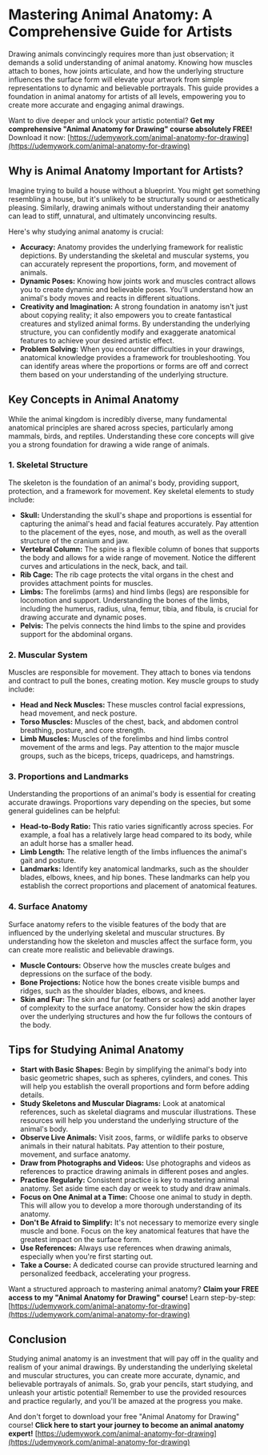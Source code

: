 # Mastering Animal Anatomy: A Comprehensive Guide for Artists

Drawing animals convincingly requires more than just observation; it demands a solid understanding of animal anatomy. Knowing how muscles attach to bones, how joints articulate, and how the underlying structure influences the surface form will elevate your artwork from simple representations to dynamic and believable portrayals. This guide provides a foundation in animal anatomy for artists of all levels, empowering you to create more accurate and engaging animal drawings.

Want to dive deeper and unlock your artistic potential?  **Get my comprehensive "Animal Anatomy for Drawing" course absolutely FREE!** Download it now: [https://udemywork.com/animal-anatomy-for-drawing](https://udemywork.com/animal-anatomy-for-drawing)

## Why is Animal Anatomy Important for Artists?

Imagine trying to build a house without a blueprint. You might get something resembling a house, but it's unlikely to be structurally sound or aesthetically pleasing. Similarly, drawing animals without understanding their anatomy can lead to stiff, unnatural, and ultimately unconvincing results.

Here's why studying animal anatomy is crucial:

*   **Accuracy:** Anatomy provides the underlying framework for realistic depictions. By understanding the skeletal and muscular systems, you can accurately represent the proportions, form, and movement of animals.
*   **Dynamic Poses:**  Knowing how joints work and muscles contract allows you to create dynamic and believable poses. You'll understand how an animal's body moves and reacts in different situations.
*   **Creativity and Imagination:** A strong foundation in anatomy isn't just about copying reality; it also empowers you to create fantastical creatures and stylized animal forms. By understanding the underlying structure, you can confidently modify and exaggerate anatomical features to achieve your desired artistic effect.
*   **Problem Solving:**  When you encounter difficulties in your drawings, anatomical knowledge provides a framework for troubleshooting. You can identify areas where the proportions or forms are off and correct them based on your understanding of the underlying structure.

## Key Concepts in Animal Anatomy

While the animal kingdom is incredibly diverse, many fundamental anatomical principles are shared across species, particularly among mammals, birds, and reptiles. Understanding these core concepts will give you a strong foundation for drawing a wide range of animals.

### 1. Skeletal Structure

The skeleton is the foundation of an animal's body, providing support, protection, and a framework for movement. Key skeletal elements to study include:

*   **Skull:** Understanding the skull's shape and proportions is essential for capturing the animal's head and facial features accurately. Pay attention to the placement of the eyes, nose, and mouth, as well as the overall structure of the cranium and jaw.
*   **Vertebral Column:** The spine is a flexible column of bones that supports the body and allows for a wide range of movement. Notice the different curves and articulations in the neck, back, and tail.
*   **Rib Cage:** The rib cage protects the vital organs in the chest and provides attachment points for muscles.
*   **Limbs:** The forelimbs (arms) and hind limbs (legs) are responsible for locomotion and support. Understanding the bones of the limbs, including the humerus, radius, ulna, femur, tibia, and fibula, is crucial for drawing accurate and dynamic poses.
*   **Pelvis:** The pelvis connects the hind limbs to the spine and provides support for the abdominal organs.

### 2. Muscular System

Muscles are responsible for movement. They attach to bones via tendons and contract to pull the bones, creating motion. Key muscle groups to study include:

*   **Head and Neck Muscles:** These muscles control facial expressions, head movement, and neck posture.
*   **Torso Muscles:** Muscles of the chest, back, and abdomen control breathing, posture, and core strength.
*   **Limb Muscles:** Muscles of the forelimbs and hind limbs control movement of the arms and legs. Pay attention to the major muscle groups, such as the biceps, triceps, quadriceps, and hamstrings.

### 3. Proportions and Landmarks

Understanding the proportions of an animal's body is essential for creating accurate drawings. Proportions vary depending on the species, but some general guidelines can be helpful:

*   **Head-to-Body Ratio:** This ratio varies significantly across species. For example, a foal has a relatively large head compared to its body, while an adult horse has a smaller head.
*   **Limb Length:** The relative length of the limbs influences the animal's gait and posture.
*   **Landmarks:** Identify key anatomical landmarks, such as the shoulder blades, elbows, knees, and hip bones. These landmarks can help you establish the correct proportions and placement of anatomical features.

### 4. Surface Anatomy

Surface anatomy refers to the visible features of the body that are influenced by the underlying skeletal and muscular structures. By understanding how the skeleton and muscles affect the surface form, you can create more realistic and believable drawings.

*   **Muscle Contours:** Observe how the muscles create bulges and depressions on the surface of the body.
*   **Bone Projections:** Notice how the bones create visible bumps and ridges, such as the shoulder blades, elbows, and knees.
*   **Skin and Fur:** The skin and fur (or feathers or scales) add another layer of complexity to the surface anatomy. Consider how the skin drapes over the underlying structures and how the fur follows the contours of the body.

## Tips for Studying Animal Anatomy

*   **Start with Basic Shapes:** Begin by simplifying the animal's body into basic geometric shapes, such as spheres, cylinders, and cones. This will help you establish the overall proportions and form before adding details.
*   **Study Skeletons and Muscular Diagrams:** Look at anatomical references, such as skeletal diagrams and muscular illustrations. These resources will help you understand the underlying structure of the animal's body.
*   **Observe Live Animals:** Visit zoos, farms, or wildlife parks to observe animals in their natural habitats. Pay attention to their posture, movement, and surface anatomy.
*   **Draw from Photographs and Videos:** Use photographs and videos as references to practice drawing animals in different poses and angles.
*   **Practice Regularly:** Consistent practice is key to mastering animal anatomy. Set aside time each day or week to study and draw animals.
*   **Focus on One Animal at a Time:** Choose one animal to study in depth. This will allow you to develop a more thorough understanding of its anatomy.
*   **Don't Be Afraid to Simplify:** It's not necessary to memorize every single muscle and bone. Focus on the key anatomical features that have the greatest impact on the surface form.
*   **Use References:** Always use references when drawing animals, especially when you're first starting out.
*   **Take a Course:** A dedicated course can provide structured learning and personalized feedback, accelerating your progress.

Want a structured approach to mastering animal anatomy? **Claim your FREE access to my "Animal Anatomy for Drawing" course!** Learn step-by-step: [https://udemywork.com/animal-anatomy-for-drawing](https://udemywork.com/animal-anatomy-for-drawing)

## Conclusion

Studying animal anatomy is an investment that will pay off in the quality and realism of your animal drawings. By understanding the underlying skeletal and muscular structures, you can create more accurate, dynamic, and believable portrayals of animals. So, grab your pencils, start studying, and unleash your artistic potential!  Remember to use the provided resources and practice regularly, and you'll be amazed at the progress you make.

And don't forget to download your free "Animal Anatomy for Drawing" course!  **Click here to start your journey to become an animal anatomy expert!** [https://udemywork.com/animal-anatomy-for-drawing](https://udemywork.com/animal-anatomy-for-drawing)
